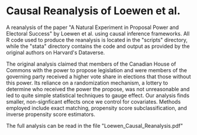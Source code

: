 # Causal Reanalysis of Loewen et al.

A reanalysis of the paper "A Natural Experiment in Proposal Power and Electoral Success" by Loewen et al. using causal inference frameworks. All R code used to produce the reanalysis is located in the "scripts" directory, while the "stata" directory contains the code and output as provided by the original authors on Harvard's Dataverse. 

The original analysis claimed that members of the Canadian House of Commons with the power to propose legislation and were members of the governing party received a higher vote share in elections that those without this power. Its reliance on a randomization mechanism, a lottery to determine who received the power the propose, was not unreasonable and led to quite simple statistical techniques to gauge effect. Our analysis finds smaller, non-signficant effects once we control for covariates. Methods employed include exact matching, propensity score subclassification, and inverse propensity score estimators.

The full analysis can be read in the file "Loewen_Causal_Reanalysis.pdf"
